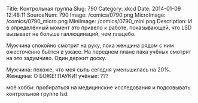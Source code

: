 Title: Контрольная группа 
Slug: 790 
Category: xkcd 
Date: 2014-01-09 12:48:11 
SourceNum: 790 
Image: /comics/0790.png 
MicroImage: /comics/0790_micro.png 
MiniImage: /comics/0790_mini.png 
Description: И в определённый момент это привело к работе, показывающей, что LSD вызывает не больше галлюцинаций, чем плацебо. 

Мужчина спокойно смотрит на руку, пока женщина рядом с ним ожесточённо бьётся в ужасе. На переднем плане пака учёных смотрят на это задумчиво. Один держит доску.

Мужчина: похоже, что моя сыпь сегодня уменьшилась на 20%.
Женщина: О БОЖЕ! ПАУКИ!
учёные: ???

моё хобби: пробираться на медицинские исследования и подсовывать контрольной группе lsd.